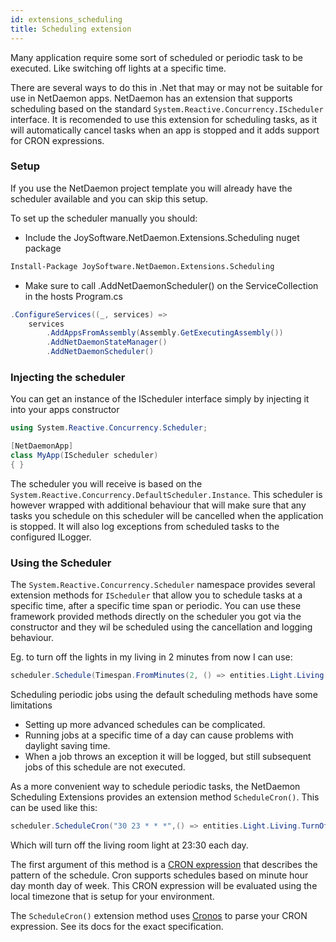 ```yaml
---
id: extensions_scheduling
title: Scheduling extension
---
```


Many application require some sort of scheduled or periodic task to be executed. Like switching off lights at a specific time.

There are several ways to do this in .Net that may or may not be suitable for use in NetDaemon apps. NetDaemon has an extension that supports scheduling based on the standard `System.Reactive.Concurrency.IScheduler` interface. It is recomended to use this extension for scheduling tasks, as it will automatically cancel tasks when an app is stopped and it adds support for CRON expressions.

### Setup

If you use the NetDaemon project template you will already have the scheduler available and you can skip this setup.

To set up the scheduler manually you should:

* Include the JoySoftware.NetDaemon.Extensions.Scheduling nuget package 

```ps
Install-Package JoySoftware.NetDaemon.Extensions.Scheduling 
```

* Make sure to call .AddNetDaemonScheduler() on the ServiceCollection in the hosts Program.cs

```csharp
.ConfigureServices((_, services) =>
    services
        .AddAppsFromAssembly(Assembly.GetExecutingAssembly())
        .AddNetDaemonStateManager()
        .AddNetDaemonScheduler()
```

### Injecting the scheduler

You can get an instance of the IScheduler interface simply by injecting it into your apps constructor

```csharp
using System.Reactive.Concurrency.Scheduler; 

[NetDaemonApp]
class MyApp(IScheduler scheduler)
{ }
```

The scheduler you will receive is based on the `System.Reactive.Concurrency.DefaultScheduler.Instance`. This scheduler is however wrapped with additional behaviour that will make sure that any tasks you schedule on this scheduler will be cancelled when the application is stopped. It will also log exceptions from scheduled tasks to the configured ILogger.

### Using the Scheduler
The `System.Reactive.Concurrency.Scheduler` namespace provides several extension methods for `IScheduler` that allow you to schedule tasks at a specific time, after a specific time span or periodic. You can use these framework provided methods directly on the scheduler you got via the constructor and they wil be scheduled using the cancellation and logging behaviour.

Eg. to turn off the lights in my living in 2 minutes from now I can use:
```csharp
scheduler.Schedule(Timespan.FromMinutes(2, () => entities.Light.Living.TurnOff());
```

Scheduling periodic jobs using the default scheduling methods have some limitations
* Setting up more advanced schedules can be complicated.
* Running jobs at a specific time of a day can cause problems with daylight saving time.
* When a job throws an exception it will be logged, but still subsequent jobs of this schedule are not executed.

As a more convenient way to schedule periodic tasks, the NetDaemon Scheduling Extensions provides an extension method `ScheduleCron()`. This can be used like this:

```csharp
scheduler.ScheduleCron("30 23 * * *",() => entities.Light.Living.TurnOff();
```
Which will turn off the living room light at 23:30 each day. 

The first argument of this method is a [CRON expression](https://en.wikipedia.org/wiki/Cron) that describes the pattern of the schedule. Cron supports schedules based on minute hour day month day of week. This CRON expression will be evaluated using the local timezone that is setup for your environment.

The `ScheduleCron()` extension method uses [Cronos](https://github.com/HangfireIO/Cronos) to parse your CRON expression. See its docs for the exact specification.